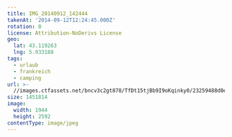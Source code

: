 ```yaml
---
title: IMG_20140912_142444
takenAt: '2014-09-12T12:24:45.000Z'
rotation: 0
license: Attribution-NoDerivs License
geo:
  lat: 43.119263
  lng: 5.933188
tags:
  - urlaub
  - frankreich
  - camping
url: >-
  //images.ctfassets.net/bncv3c2gt878/TfDt15tjBb9I9oKqinky0/23259488d0ebc62f78f817b4d326553b/img_20140912_142444_28312919845_o
size: 1451814
image:
  width: 1944
  height: 2592
contentType: image/jpeg
---
```


